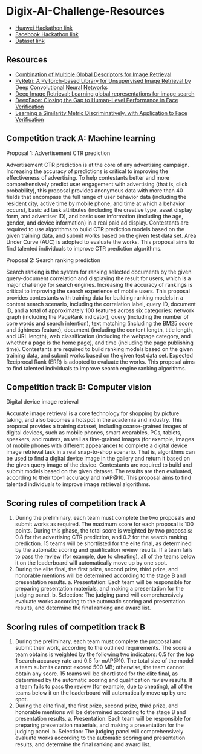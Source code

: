 # Digix-AI-Challenge-Resources

* [Huawei Hackathon link](https://developer.huawei.com/consumer/en/activity/digixActivity/digixdetail/101592649207348035)
* [Facebook Hackathon link](https://fbai3.devpost.com/?ref_content=default&ref_feature=challenge&ref_medium=discover)
* [Dataset link](https://colab.research.google.com/drive/1uBeyAR329YQAH8h1_elwIUuc7hCCRbD7?authuser=1)

## Resources
* [Combination of Multiple Global Descriptors for Image Retrieval](https://arxiv.org/pdf/1903.10663v1.pdf)
* [PyRetri: A PyTorch-based Library for Unsupervised Image
Retrieval by Deep Convolutional Neural Networks](https://arxiv.org/pdf/2005.02154v2.pdf)
* [Deep Image Retrieval:
Learning global representations for image search](https://arxiv.org/pdf/1604.01325.pdf)
* [DeepFace: Closing the Gap to Human-Level Performance in Face Verification](https://www.cs.toronto.edu/~ranzato/publications/taigman_cvpr14.pdf)
* [Learning a Similarity Metric Discriminatively, with Application to Face
Verification
](http://yann.lecun.com/exdb/publis/pdf/chopra-05.pdf)

## Competition track A: Machine learning
Proposal 1: Advertisement CTR prediction

Advertisement CTR prediction is at the core of any advertising campaign. Increasing the accuracy of predictions is critical to improving the effectiveness of advertising.
To help contestants better and more comprehensively predict user engagement with advertising (that is, click probability), this proposal provides anonymous data with more than 40 fields that encompass the full range of user behavior data (including the resident city, active time by mobile phone, and time at which a behavior occurs), basic ad task attributes (including the creative type, asset display form, and advertiser ID), and basic user information (including the age, gender, and device information) in a real paid ad display.
Contestants are required to use algorithms to build CTR prediction models based on the given training data, and submit works based on the given test data set. Area Under Curve (AUC) is adopted to evaluate the works. This proposal aims to find talented individuals to improve CTR prediction algorithms.

Proposal 2: Search ranking prediction

Search ranking is the system for ranking selected documents by the given query-document correlation and displaying the result for users, which is a major challenge for search engines. Increasing the accuracy of rankings is critical to improving the search experience of mobile users.
This proposal provides contestants with training data for building ranking models in a content search scenario, including the correlation label, query ID, document ID, and a total of approximately 100 features across six categories: network graph (including the PageRank indicator), query (including the number of core words and search intention), text matching (including the BM25 score and tightness feature), document (including the content length, title length, and URL length), web classification (including the webpage category, and whether a page is the home page), and time (including the page publishing time).
Contestants are required to build ranking models based on the given training data, and submit works based on the given test data set. Expected Reciprocal Rank (ERR) is adopted to evaluate the works.
This proposal aims to find talented individuals to improve search engine ranking algorithms.

## Competition track B: Computer vision
Digital device image retrieval

Accurate image retrieval is a core technology for shopping by picture taking, and also becomes a hotspot in the academia and industry. This proposal provides a training dataset, including coarse-grained images of digital devices, such as mobile phones, smart wearables, PCs, tablets, speakers, and routers, as well as fine-grained images (for example, images of mobile phones with different appearance) to complete a digital device image retrieval task in a real snap-to-shop scenario. That is, algorithms can be used to find a digital device image in the gallery and return it based on the given query image of the device.
Contestants are required to build and submit models based on the given dataset. The results are then evaluated, according to their top-1 accuracy and mAP@10.
This proposal aims to find talented individuals to improve image retrieval algorithms.

## Scoring rules of competition track A
1. During the preliminary, each team must complete the two proposals and submit works as required.
The maximum score for each proposal is 100 points. During this phase, the total score is weighted by two proposals: 0.8 for the advertising CTR prediction, and 0.2 for the search ranking prediction. 15 teams will be shortlisted for the elite final, as determined by the automatic scoring and qualification review results.
If a team fails to pass the review (for example, due to cheating), all of the teams below it on the leaderboard will automatically move up by one spot.
2. During the elite final, the first prize, second prize, third prize, and honorable mentions will be determined according to the stage B and presentation results.
a. Presentation: Each team will be responsible for preparing presentation materials, and making a presentation for the judging panel.
b. Selection: The judging panel will comprehensively evaluate works according to the automatic scoring and presentation results, and determine the final ranking and award list.

## Scoring rules of competition track B
1. During the preliminary, each team must complete the proposal and submit their work, according to the outlined requirements.
The score a team obtains is weighted by the following two indicators: 0.5 for the top 1 search accuracy rate and 0.5 for mAP@10.
The total size of the model a team submits cannot exceed 500 MB; otherwise, the team cannot obtain any score.
15 teams will be shortlisted for the elite final, as determined by the automatic scoring and qualification review results.
If a team fails to pass the review (for example, due to cheating), all of the teams below it on the leaderboard will automatically move up by one spot.
2. During the elite final, the first prize, second prize, third prize, and honorable mentions will be determined according to the stage B and presentation results.
a. Presentation: Each team will be responsible for preparing presentation materials, and making a presentation for the judging panel.
b. Selection: The judging panel will comprehensively evaluate works according to the automatic scoring and presentation results, and determine the final ranking and award list.

